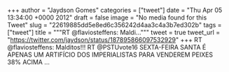 
+++
author = "Jaydson Gomes"
categories = ["tweet"]
date = "Thu Apr 05 13:34:00 +0000 2012"
draft = false
image = "No media found for this Tweet"
slug = "22619885dd5e8ed6c356242d4aa3c4a3b7ed302b"
tags = ["tweet"]
title = """RT @flaviosteffens: Maldi..."""
tweet = true
tweet_url = "https://twitter.com/jaydson/status/187895866097532929"
+++
RT @flaviosteffens: Malditos!!! RT @PSTUvote16 SEXTA-FEIRA SANTA É APENAS UM ARTIFÍCIO DOS IMPERIALISTAS PARA VENDEREM PEIXES 38% ACIMA  ...
